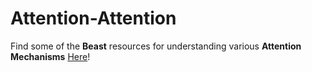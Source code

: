 # Attention-Attention


Find some of the **Beast** resources for understanding various **Attention Mechanisms** [Here](https://github.com/Sedherthe/Attention-Attention/tree/master/References)!
